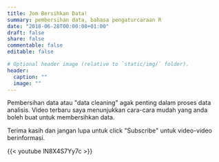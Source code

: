 ```yaml
---
title: Jom Bersihkan Data!
summary: pembersihan data, bahasa pengaturcaraan R
date: "2018-06-28T00:00:00+01:00"
draft: false
share: false
commentable: false
editable: false

# Optional header image (relative to `static/img/` folder).
header:
  caption: ""
  image: ""
---
```


Pembersihan data atau "data cleaning" agak penting dalam proses data analisis. Video terbaru saya menunjukkan cara-cara mudah yang anda boleh buat untuk membersihkan data.

Terima kasih dan jangan lupa untuk click "Subscribe" untuk video-video berinformasi.

{{< youtube lN8X4S7Yy7c >}}
